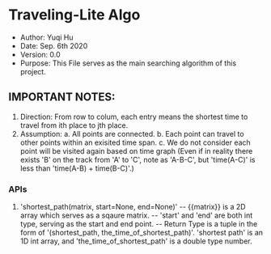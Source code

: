 # Traveling-Lite Algo

 - Author: Yuqi Hu
 - Date: Sep. 6th 2020
 - Version: 0.0
 - Purpose: This File serves as the main searching algorithm of this project.

## IMPORTANT NOTES:
1. Direction: From row to colum, each entry means the shortest time to travel from ith place to jth place.
2. Assumption:
    a. All points are connected.
    b. Each point can travel to other points within an exisited time span.
    c. We do not consider each point will be visited again based on time graph (Even if in reality there exists 'B' on the track from 'A' to 'C', note as 'A-B-C', but 'time(A-C)' is less than 'time(A-B) + time(B-C)'.)
    
### APIs
1. 'shortest_path(matrix, start=None, end=None)'
  -- {{matrix}} is a 2D array which serves as a sqaure matrix.
  -- 'start' and 'end' are both int type, serving as the start and end point.
  -- Return Type is a tuple in the form of '(shortest_path, the_time_of_shortest_path)'. 'shortest path' is an 1D int array, and 'the_time_of_shortest_path' is a double type number.
